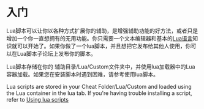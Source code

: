 # 入门

Lua脚本可以让你以各种方式扩展你的辅助，是增强辅助功能的好方法，或者只是增加一个你一直想拥有的无用功能。你只需要一个文本编辑器和基本的[Lua语言](https://learnxinyminutes.com/docs/lua/)知识就可以开始了。如果你做了一个lua脚本，并且想把它发布给其他人使用，你可以在Lua脚本子论坛上发布你的脚本。

Lua脚本存储在你的 辅助目录/Lua/Custom文件夹中，并使用lua加载器中的Lua容器加载。如果您在安装脚本时遇到困难，请参考使用lua脚本。

Lua scripts are stored in your Cheat Folder/Lua/Custom and loaded using the Lua container in the lua tab. If you're having trouble installing a script, refer to [Using lua ](https://capsizes.gitbook.io/greatsharp-lua/using-this-cheat/using-lua-scripts)[scripts](https://capsizes.gitbook.io/greatsharp-lua/using-this-cheat/using-lua-scripts)

